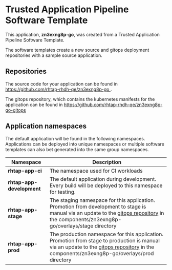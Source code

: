 # Trusted Application Pipeline Software Template

This application, **zn3exng8p-go**, was created from a Trusted Application Pipeline Software Template.

The software templates create a new source and gitops deployment repositories with a sample source application. 

## Repositories

The source code for your application can be found in [https://github.com/rhtap-rhdh-qe/zn3exng8p-go ](https://github.com/rhtap-rhdh-qe/zn3exng8p-go ).
 
The gitops repository, which contains the kubernetes manifests for the application can be found in 
[https://github.com/rhtap-rhdh-qe/zn3exng8p-go-gitops ](https://github.com/rhtap-rhdh-qe/zn3exng8p-go-gitops ) 

## Application namespaces 

The default application will be found in the following namespaces. Applications can be deployed into unique namespaces or multiple software templates can also bet generated into the same group namespaces.  

|  Namespace   |  Description   |  
| -------- | -------- |
| **rhtap-app-ci** | The namespace used for CI workloads |
| **rhtap-app-development** | The default application during development. Every build will be deployed to this namespace for testing. |
| **rhtap-app-stage** | The staging namespace for this application. Promotion from development to stage is manual via an update to the [gitops repository](https://github.com/rhtap-rhdh-qe/zn3exng8p-go-gitops ) in the components/zn3exng8p-go/overlays/stage directory |
| **rhtap-app-prod** | The production namespace for this application. Promotion from stage to production is manual via an update to the [gitops repository](https://github.com/rhtap-rhdh-qe/zn3exng8p-go-gitops ) in the components/zn3exng8p-go/overlays/prod directory |